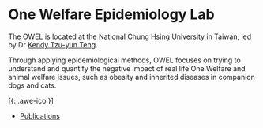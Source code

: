 # One Welfare Epidemiology Lab

The OWEL is located at the [National Chung Hsing University](http://www.vm.nchu.edu.tw) in Taiwan, led by Dr [Kendy Tzu-yun Teng](https://scholar.google.com/citations?user=FO4xM_oAAAAJ&hl=en).

Through applying epidemiological methods, OWEL focuses on trying to understand and quantify  the negative impact of real life One Welfare and animal welfare issues, such as obesity and inherited diseases in companion dogs and cats. 

[[<i class="fa fa-envelope-o"></i>](mailto:kendy.t.teng@gmail.com){: .awe-ico }]


* [Publications](/publications/)        
